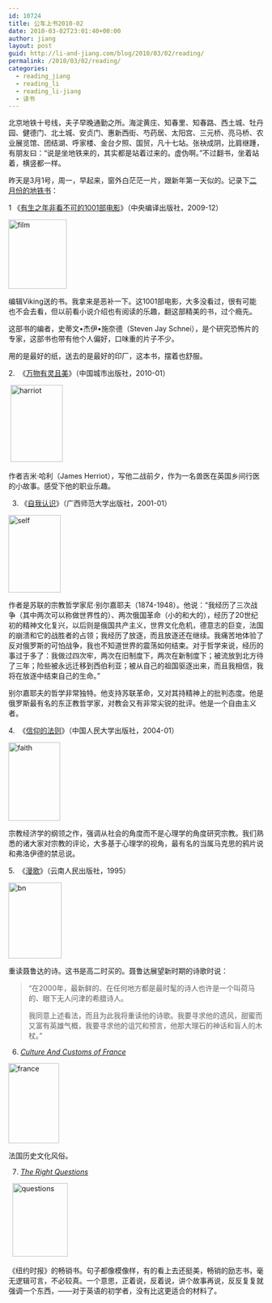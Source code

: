```yaml
---
id: 10724
title: 公车上书2010-02
date: 2010-03-02T23:01:40+00:00
author: jiang
layout: post
guid: http://li-and-jiang.com/blog/2010/03/02/reading/
permalink: /2010/03/02/reading/
categories:
  - reading_jiang
  - reading_li
  - reading_li-jiang
  - 读书
---
```

北京地铁十号线，夫子早晚通勤之所。海淀黄庄、知春里、知春路、西土城、牡丹园、健德门、北土城、安贞门、惠新西街、芍药居、太阳宫、三元桥、亮马桥、农业展览馆、团结湖、呼家楼、金台夕照、国贸，凡十七站。张袂成阴，比肩继踵，有朋友曰：“说是坐地铁来的，其实都是站着过来的。虚伪啊。”不过翻书，坐着站着，横竖都一样。

昨天是3月1号，周一，早起来，窗外白茫茫一片，跟新年第一天似的。记录下[二月份的地铁书](http://www.douban.com/doulist/486539/#sb2889386)：

1 《[有生之年非看不可的1001部电影](http://www.douban.com/subject/4082445/)》（中央编译出版社，2009-12）

[<img style="border-right-width: 0px; display: inline; border-top-width: 0px; border-bottom-width: 0px; border-left-width: 0px" title="film" border="0" alt="film" src="http://jiangtanghu.com/cn/wp-content/uploads/2010/03/film-thumb.jpg" width="115" height="137" />](http://jiangtanghu.com/cn/wp-content/uploads/2010/03/film.jpg) 

编辑Viking送的书。我拿来是恶补一下。这1001部电影，大多没看过，很有可能也不会去看，但以前看小说介绍也有阅读的乐趣，翻这部精美的书，过个瘾先。

这部书的编者，史蒂文•杰伊•施奈德（Steven Jay Schnei），是个研究恐怖片的专家，这部书也带有他个人偏好，口味重的片子不少。

用的是最好的纸，送去的是最好的印厂，这本书，摆着也舒服。

2.&#160; 《[万物有灵且美](http://www.douban.com/subject/4187411/)》（中国城市出版社，2010-01）

&#160;[<img style="border-right-width: 0px; display: inline; border-top-width: 0px; border-bottom-width: 0px; border-left-width: 0px" title="harriot" border="0" alt="harriot" src="http://jiangtanghu.com/cn/wp-content/uploads/2010/03/harriot-thumb.jpg" width="103" height="152" />](http://jiangtanghu.com/cn/wp-content/uploads/2010/03/harriot.jpg) 

作者吉米·哈利（James Herriot），写他二战前夕，作为一名兽医在英国乡间行医的小故事。感受下他的职业乐趣。

3. 《[自我认识](http://www.douban.com/subject/1048120/)》（广西师范大学出版社，2001-01）

[<img style="border-right-width: 0px; display: inline; border-top-width: 0px; border-bottom-width: 0px; border-left-width: 0px" title="self" border="0" alt="self" src="http://jiangtanghu.com/cn/wp-content/uploads/2010/03/self-thumb.jpg" width="103" height="153" />](http://jiangtanghu.com/cn/wp-content/uploads/2010/03/self.jpg) 

作者是苏联的宗教哲学家尼·别尔嘉耶夫（1874-1948）。他说：“我经历了三次战争（其中两次可以称做世界性的）、两次俄国革命（小的和大的），经历了20世纪初的精神文化复兴，以后则是俄国共产主义，世界文化危机，德意志的巨变，法国的崩溃和它的战胜者的占领；我经历了放逐，而且放逐还在继续。我痛苦地体验了反对俄罗斯的可怕战争，我也不知道世界的震荡如何结束。对于哲学来说，经历的事过于多了：我做过四次牢，两次在旧制度下，两次在新制度下；被流放到北方待了三年；险些被永远迁移到西伯利亚；被从自己的祖国驱逐出来，而且我相信，我将在放逐中结束自己的生命。”

别尔嘉耶夫的哲学非常独特。他支持苏联革命，又对其持精神上的批判态度。他是俄罗斯最有名的东正教哲学家，对教会又有非常尖锐的批评。他是一个自由主义者。

4.&#160; 《[信仰的法则](http://www.douban.com/subject/1084508/)》（中国人民大学出版社，2004-01）

[<img style="border-right-width: 0px; display: inline; border-top-width: 0px; border-bottom-width: 0px; border-left-width: 0px" title="faith" border="0" alt="faith" src="http://jiangtanghu.com/cn/wp-content/uploads/2010/03/faith-thumb.jpg" width="102" height="155" />](http://jiangtanghu.com/cn/wp-content/uploads/2010/03/faith.jpg) 

宗教经济学的纲领之作，强调从社会的角度而不是心理学的角度研究宗教。我们熟悉的诸大家对宗教的评论，大多基于心理学的视角，最有名的当属马克思的鸦片说和弗洛伊德的禁忌说。

5.&#160; 《[漫歌](http://www.douban.com/subject/1755531/)》（云南人民出版社，1995）

[<img style="border-right-width: 0px; display: inline; border-top-width: 0px; border-bottom-width: 0px; border-left-width: 0px" title="bn" border="0" alt="bn" src="http://jiangtanghu.com/cn/wp-content/uploads/2010/03/bn-thumb.jpg" width="105" height="150" />](http://jiangtanghu.com/cn/wp-content/uploads/2010/03/bn.jpg) 

重读聂鲁达的诗。这书是高二时买的。聂鲁达展望新时期的诗歌时说：

> “在2000年，最新鲜的、在任何地方都是最时髦的诗人也许是一个叫荷马的、眼下无人问津的希腊诗人。
> 
> 我同意上述看法，而且为此我将重读他的诗歌。我要寻求他的遗风，甜蜜而又富有英雄气概，我要寻求他的诅咒和预言，他那大理石的神话和盲人的木杖。”

6. _[Culture And Customs of France](http://www.douban.com/subject/2939752/)_

[<img style="border-right-width: 0px; display: inline; border-top-width: 0px; border-bottom-width: 0px; border-left-width: 0px" title="france" border="0" alt="france" src="http://jiangtanghu.com/cn/wp-content/uploads/2010/03/france-thumb.jpg" width="100" height="158" />](http://jiangtanghu.com/cn/wp-content/uploads/2010/03/france.jpg) 

法国历史文化风俗。 

7. _[The Right Questions](http://www.douban.com/subject/2889386/)_

&#160; [<img style="border-right-width: 0px; display: inline; border-top-width: 0px; border-bottom-width: 0px; border-left-width: 0px" title="questions" border="0" alt="questions" src="http://jiangtanghu.com/cn/wp-content/uploads/2010/03/questions-thumb.jpg" width="109" height="145" />](http://jiangtanghu.com/cn/wp-content/uploads/2010/03/questions.jpg) 

《纽约时报》的畅销书。句子都像模像样，有的看上去还挺美，畅销的励志书，毫无逻辑可言，不必较真。一个意思，正着说，反着说，讲个故事再说，反反复复就强调一个东西，——对于英语的初学者，没有比这更适合的材料了。